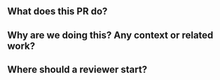 ## What does this PR do?

## Why are we doing this? Any context or related work?

## Where should a reviewer start?


